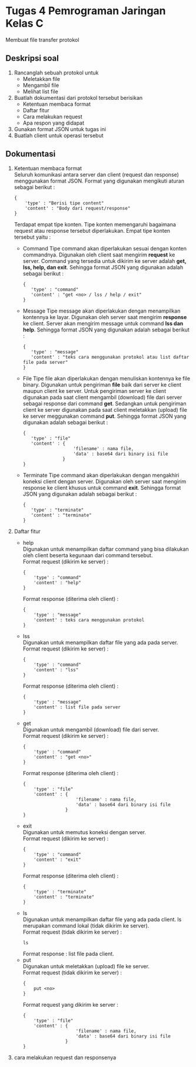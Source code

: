 # Tugas 4 Pemrograman Jaringan Kelas C
Membuat file transfer protokol
## Deskripsi soal
1. Rancanglah sebuah protokol untuk
   - Meletakkan file
   - Mengambil file
   - Melihat list file
2. Buatlah dokumentasi dari protokol tersebut berisikan
   - Ketentuan membaca format
   - Daftar fitur
   - Cara melakukan request
   - Apa respon yang didapat
3. Gunakan format JSON untuk tugas ini
4. Buatlah client untuk operasi tersebut
## Dokumentasi
1. Ketentuan membaca format<br>
Seluruh komunikasi antara server dan client (request dan response) menggunakan format JSON. Format yang digunakan mengikuti aturan sebagai berikut :
    ```
    {
        'type' : "Berisi tipe content"
        'content' : "Body dari request/response"
    }
    ```
    Terdapat empat tipe konten. Tipe konten memengaruhi bagaimana request atau response tersebut diperlakukan. Empat tipe konten tersebut yaitu :
    - Command
      Tipe command akan diperlakukan sesuai dengan konten commandnya. Digunakan oleh client saat mengirim **request** ke server. Command yang tersedia untuk dikirim ke server adalah **get, lss, help, dan exit**. Sehingga format JSON yang digunakan adalah sebagai berikut :
       ```
      {
          'type' : "command"
          'content' : "get <no> / lss / help / exit"
      }
      ```
    - Message
      Tipe message akan diperlakukan dengan menampilkan kontennya ke layar. Digunakan oleh server saat mengirim **response** ke client. Server akan mengirim message untuk command **lss dan help**. Sehingga format JSON yang digunakan adalah sebagai berikut :
       ```
      {
          'type' : "message"
          'content' : "teks cara menggunakan protokol atau list daftar file pada server"
      }
      ```
    - File
      Tipe file akan diperlakukan dengan menuliskan kontennya ke file binary. Digunakan untuk pengiriman **file** baik dari server ke client maupun client ke server. Untuk pengiriman server ke client digunakan pada saat client mengambil (download) file dari server sebagai response dari command **get**. Sedangkan untuk pengiriman client ke server digunakan pada saat client meletakkan (upload) file ke server meggunakan command **put**. Sehingga format JSON yang digunakan adalah sebagai berikut :
       ```
      {
          'type' : "file"
          'content' : {
                          'filename' : nama file,
                          'data' : base64 dari binary isi file
                      }
      }
      ```
    - Terminate
      Tipe command akan diperlakukan dengan mengakhiri koneksi client dengan server. Digunakan oleh server saat mengirim response ke client khusus untuk command **exit**. Sehingga format JSON yang digunakan adalah sebagai berikut :
       ```
      {
          'type' : "terminate"
          'content' : "terminate"
      }
      ```

2. Daftar fitur
   - help<br>
     Digunakan untuk menampilkan daftar command yang bisa dilakukan oleh client beserta kegunaan dari command tersebut.<br>
     Format request (dikirim ke server) :
      ```
      {
          'type' : "command"
          'content' : "help"
      }
      ```
      Format response (diterima oleh client) :
      ```
      {
          'type' : "message"
          'content' : teks cara menggunakan protokol
      }
      ```
   - lss<br>
     Digunakan untuk menampilkan daftar file yang ada pada server.<br>
     Format request (dikirim ke server) :
      ```
      {
          'type' : "command"
          'content' : "lss"
      }
      ```
      Format response (diterima oleh client) :
      ```
      {
          'type' : "message"
          'content' : list file pada server
      }
      ```
   - get<br>
     Digunakan untuk mengambil (download) file dari server.<br>
     Format request (dikirim ke server) :
      ```
      {
          'type' : "command"
          'content' : "get <no>"
      }
      ```
      Format response (diterima oleh client) :
      ```
      {
          'type' : "file"
          'content' : {
                          'filename' : nama file,
                          'data' : base64 dari binary isi file
                      }
      }
      ```
   - exit<br>
     Digunakan untuk memutus koneksi dengan server.<br>
     Format request (dikirim ke server) :
      ```
      {
          'type' : "command"
          'content' : "exit"
      }
      ```
      Format response (diterima oleh client) :
      ```
      {
          'type' : "terminate"
          'content' : "terminate"
      }
      ```
   - ls<br>
     Digunakan untuk menampilkan daftar file yang ada pada client. ls merupakan command lokal (tidak dikirim ke server).<br>
     Format request (tidak dikirim ke server) :
      ```
      ls
      ```
      Format response : list file pada client.
   - put<br>
     Digunakan untuk meletakkan (upload) file ke server.<br>
     Format request (tidak dikirim ke server) :
      ```
      {
          put <no>
      }
      ```
      Format request yang dikirim ke server :
      ```
      {
          'type' : "file"
          'content' : {
                          'filename' : nama file,
                          'data' : base64 dari binary isi file
                      }
      }
      ```
3. cara melakukan request dan responsenya
